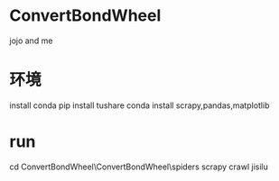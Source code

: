 # ConvertBondWheel
jojo and me

# 环境
install conda
pip install  tushare
conda install scrapy,pandas,matplotlib



# run
cd ConvertBondWheel\ConvertBondWheel\spiders
scrapy crawl jisilu